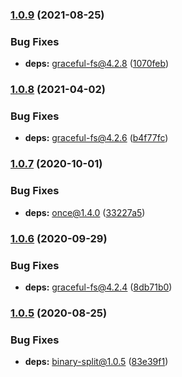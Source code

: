 ### [1.0.9](https://github.com/KenanY/first-line/compare/1.0.8...1.0.9) (2021-08-25)


### Bug Fixes

* **deps:** graceful-fs@4.2.8 ([1070feb](https://github.com/KenanY/first-line/commit/1070febace7ee89af0872961079f399dd82d6bfb))

### [1.0.8](https://github.com/KenanY/first-line/compare/1.0.7...1.0.8) (2021-04-02)


### Bug Fixes

* **deps:** graceful-fs@4.2.6 ([b4f77fc](https://github.com/KenanY/first-line/commit/b4f77fc46d371ebe7921a2af96618c288a384cb9))

### [1.0.7](https://github.com/KenanY/first-line/compare/1.0.6...1.0.7) (2020-10-01)


### Bug Fixes

* **deps:** once@1.4.0 ([33227a5](https://github.com/KenanY/first-line/commit/33227a566ba190581b81fb7588d819cef8f6f536))

### [1.0.6](https://github.com/KenanY/first-line/compare/1.0.5...1.0.6) (2020-09-29)


### Bug Fixes

* **deps:** graceful-fs@4.2.4 ([8db71b0](https://github.com/KenanY/first-line/commit/8db71b0b118410bc7e9f8b32528f4068dfc8825b))

### [1.0.5](https://github.com/KenanY/first-line/compare/1.0.4...1.0.5) (2020-08-25)


### Bug Fixes

* **deps:** binary-split@1.0.5 ([83e39f1](https://github.com/KenanY/first-line/commit/83e39f18850b8f313ad7bc0e88dd7476a6d13b77))
